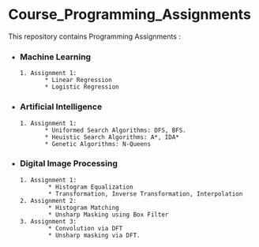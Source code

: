 # Course_Programming_Assignments
This repository contains Programming Assignments :

- ### Machine Learning
      1. Assignment 1: 
             * Linear Regression
             * Logistic Regression
         

- ### Artificial Intelligence
      1. Assignment 1:
             * Uniformed Search Algorithms: DFS, BFS.
             * Heuistic Search Algorithms: A*, IDA*
             * Genetic Algorithms: N-Queens
           
- ### Digital Image Processing
      1. Assignment 1:
              * Histogram Equalization
              * Transformation, Inverse Transformation, Interpolation
      2. Assignment 2:
              * Histogram Matching
              * Unsharp Masking using Box Filter
      3. Assignment 3:
              * Convolution via DFT 
              * Unsharp masking via DFT.
              
